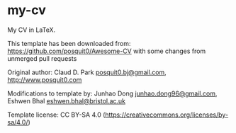 # my-cv

My CV in LaTeX.

This template has been downloaded from: https://github.com/posquit0/Awesome-CV with some changes from unmerged pull requests

Original author: Claud D. Park <posquit0.bj@gmail.com>, http://www.posquit0.com

Modifications to template by: Junhao Dong <junhao.dong96@gmail.com>, Eshwen Bhal <eshwen.bhal@bristol.ac.uk>

Template license: CC BY-SA 4.0 (https://creativecommons.org/licenses/by-sa/4.0/)
